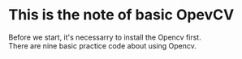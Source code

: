 # This is the note of basic OpevCV   
Before we start, it's necessarry to install the Opencv first.  
There are nine basic practice code about using Opencv.
